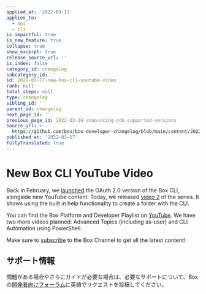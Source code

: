 ```yaml
---
applied_at: '2022-03-17'
applies_to:
  - api
  - cli
is_impactful: true
is_new_feature: true
collapse: true
show_excerpt: true
release_source_url: ''
is_index: false
category_id: changelog
subcategory_id: ''
id: 2022-03-17-new-box-cli-youtube-video
rank: null
total_steps: null
type: changelog
sibling_id: ''
parent_id: changelog
next_page_id: ''
previous_page_id: 2022-03-16-announcing-sdk-supported-versions
source_url: >-
  https://github.com/box/box-developer-changelog/blob/main/content/2022/03-17-new-box-cli-youtube-video.md
published_at: '2022-03-17'
fullyTranslated: true
---
```

# New Box CLI YouTube Video

Back in February, we [launched][3] the OAuth 2.0 version of the Box CLI, alongside new YouTube content. Today, we released [video 2][4] of the series. It shows using the built in help functionality to create a folder with the CLI.

<!-- more -->

You can find the Box Platform and Developer Playlist on [YouTube][2]. We have two more videos planned: Advanced Topics (including as-user) and CLI Automation using PowerShell.

Make sure to [subscribe][5] to the Box Channel to get all the latest content!

## サポート情報

問題がある場合やさらにガイドが必要な場合は、必要なサポートについて、Boxの[開発者向けフォーラム][1]に英語でリクエストを投稿してください。

[1]: https://support.box.com/hc/en-us/community/topics/360001932973-Platform-and-Developer-Forum

[2]: https://www.youtube.com/playlist?list=PL0F3BD5B64D6A39F1

[3]: https://developer.box.com/changelog/#2022-02-01-box-cli-v300-released

[4]: https://www.youtube.com/watch?v=66wlIyS07Aw&list=PL0F3BD5B64D6A39F1&index=2

[5]: https://www.youtube.com/user/box/featured
